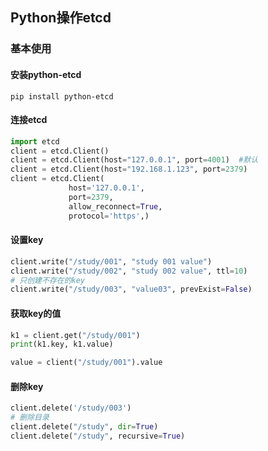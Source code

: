 ## Python操作etcd

### 基本使用

#### 安装python-etcd

```
pip install python-etcd
```

#### 连接etcd

```python
import etcd
client = etcd.Client()
client = etcd.Client(host="127.0.0.1", port=4001)  #默认
client = etcd.Client(host="192.168.1.123", port=2379)
client = etcd.Client(
             host='127.0.0.1',
             port=2379,
             allow_reconnect=True,
             protocol='https',)
```


#### 设置key

```python
client.write("/study/001", "study 001 value")
client.write("/study/002", "study 002 value", ttl=10)
# 只创建不存在的key
client.write("/study/003", "value03", prevExist=False)
```

#### 获取key的值

```python
k1 = client.get("/study/001")
print(k1.key, k1.value)

value = client("/study/001").value
```

#### 删除key

```python
client.delete('/study/003')
# 删除目录
client.delete("/study", dir=True)
client.delete("/study", recursive=True)
```